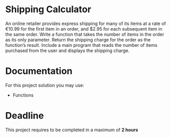 # Shipping Calculator

An online retailer provides express shipping for many of its items at a rate of €10.99 for the first item in an order, and $2.95 for each subsequent item in the same order. Write a function that takes the number of items in the order as its only parameter. Return the shipping charge for the order as the function’s result. Include a main program that reads the number of items purchased from the user and displays the
shipping charge.

# Documentation

For this project solution you may use:

- Functions

# Deadline

This project requires to be completed in a maximum of **2 hours**
